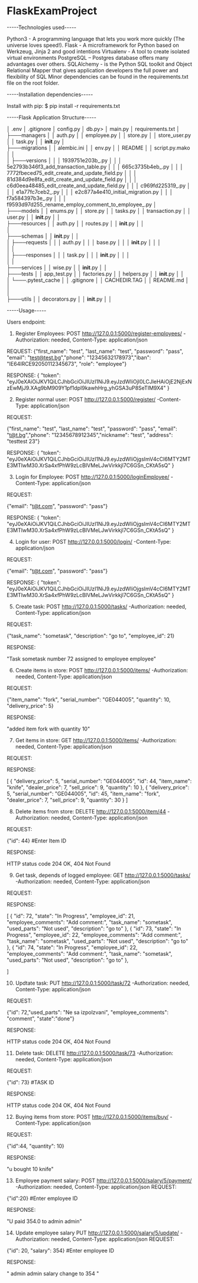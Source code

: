 # FlaskExamProject




-----Technologies used-----

Python3 - A programming language that lets you work more quickly (The universe loves speed!).
Flask - A microframework for Python based on Werkzeug, Jinja 2 and good intentions
Virtualenv - A tool to create isolated virtual environments
PostgreSQL – Postgres database offers many advantages over others.
SQLAlchemy - is the Python SQL toolkit and Object Relational Mapper that gives application developers the full power and flexibility of SQL
Minor dependencies can be found in the requirements.txt file on the root folder.


-----Installation dependencies-----

Install with pip:
$ pip install -r requirements.txt

-----Flask Application Structure-----


│   .env 
│   .gitignore 
│   config.py 
│   db.py>
│   main.py
│   requirements.txt
│       
├───managers
│   │   auth.py
│   │   employee.py
│   │   store.py
│   │   store_user.py
│   │   task.py
│   │   __init__.py
│           
├───migrations
│   │   alembic.ini
│   │   env.py
│   │   README
│   │   script.py.mako
│   │   
│   ├───versions
│   │   │   1939751e203b_.py
│   │   │   5e2793b346f3_add_transaction_table.py
│   │   │   665c3735b4eb_.py
│   │   │   7772fbeced75_edit_create_and_update_field.py
│   │   │   81d384d9e8fa_edit_create_and_update_field.py
│   │   │   c6d0eea48485_edit_create_and_update_field.py
│   │   │   c969fd225319_.py
│   │   │   e1a77fc7ceb2_.py
│   │   │   e2c877a4e410_initial_migration.py
│   │   │   f7a584397b3e_.py
│   │   │   f9593d97d255_rename_employ_comment_to_employee_.py
│           
├───models
│   │   enums.py
│   │   store.py
│   │   tasks.py
│   │   transaction.py
│   │   user.py
│   │   __init__.py
│   │   
├───resources
│   │   auth.py
│   │   routes.py
│   │   __init__.py
│   │   
│           
├───schemas
│   │   __init__.py
│   │   
│   ├───requests
│   │   │   auth.py
│   │   │   base.py
│   │   │   __init__.py
│   │   │   
│   │           
│   ├───responses
│   │   │   task.py
│   │   │   __init__.py
│   │   │   
│   │           
├───services
│   │   wise.py
│   │   __init__.py
│   │   
├───tests
│   │   app_test.py
│   │   factories.py
│   │   helpers.py
│   │   __init__.py
│   │   
│   └───.pytest_cache
│       │   .gitignore
│       │   CACHEDIR.TAG
│       │   README.md
│       │   
│                   
├───utils
│   │   decorators.py
│   │   __init__.py
│   │   


-----Usage-----

Users endpoint:

1. Register Employees: POST http://127.0.0.1:5000/register-employees/    -Authorization: needed, Content-Type: application/json

REQUEST:
{"first_name": "test", "last_name": "test", "password": "pass", "email": "test@test.bg","phone": "12345632178973","iban": "IE64IRCE92050112345673", "role": "employee"}

RESPONSE:
{
    "token": "eyJ0eXAiOiJKV1QiLCJhbGciOiJIUzI1NiJ9.eyJzdWIiOjI0LCJleHAiOjE2NjExNzEwMjJ9.XAg9bM909Y1pf1dpI9kawhHrg_yhGSA3uP8SeTIM9X4"
}

2. Register normal user: POST http://127.0.0.1:5000/register/    -Content-Type: application/json

REQUEST:

{"first_name": "test", "last_name": "test", "password": "pass", "email": "t@t.bg","phone": "12345678912345","nickname": "test",
"address": "testtest 23"}

RESPONSE:
{
    "token": "eyJ0eXAiOiJKV1QiLCJhbGciOiJIUzI1NiJ9.eyJzdWIiOjgsImV4cCI6MTY2MTE3MTIwM30.XrSa4xfPhW9zLcBIVMeLJwVirkkjl7C6GSn_CKtA5sQ"
}

3. Login for Employee: POST http://127.0.0.1:5000/loginEmployee/  -Content-Type: application/json

REQUEST:

{"email": "t@t.com", "password": "pass"}

RESPONSE:
{
    "token": "eyJ0eXAiOiJKV1QiLCJhbGciOiJIUzI1NiJ9.eyJzdWIiOjgsImV4cCI6MTY2MTE3MTIwM30.XrSa4xfPhW9zLcBIVMeLJwVirkkjl7C6GSn_CKtA5sQ"
}

4. Login for user: POST http://127.0.0.1:5000/login/  -Content-Type: application/json

REQUEST:

{"email": "t@t.com", "password": "pass"}

RESPONSE:
{
    "token": "eyJ0eXAiOiJKV1QiLCJhbGciOiJIUzI1NiJ9.eyJzdWIiOjgsImV4cCI6MTY2MTE3MTIwM30.XrSa4xfPhW9zLcBIVMeLJwVirkkjl7C6GSn_CKtA5sQ"
}

5. Create task: POST http://127.0.0.1:5000/tasks/   -Authorization: needed, Content-Type: application/json

REQUEST:

{"task_name": "sometask", "description": "go to", "employee_id": 21}

RESPONSE:

"Task sometask number 72 assigned to employee employee"

6. Create items in store: POST http://127.0.0.1:5000/items/   -Authorization: needed, Content-Type: application/json

REQUEST:

{"item_name": "fork", "serial_number": "GE044005", "quantity": 10, "delivery_price": 5}

RESPONSE:

"added item fork with quantity 10"

7. Get items in store: GET http://127.0.0.1:5000/items/ -Authorization: needed, Content-Type: application/json

REQUEST:



RESPONSE:

[
    {
        "delivery_price": 5,
        "serial_number": "GE044005",
        "id": 44,
        "item_name": "knife",
        "dealer_price": 7,
        "sell_price": 9,
        "quantity": 10
    },
    {
        "delivery_price": 5,
        "serial_number": "GE044005",
        "id": 45,
        "item_name": "fork",
        "dealer_price": 7,
        "sell_price": 9,
        "quantity": 30
    }
]

8. Delete items from store: DELETE http://127.0.0.1:5000/item/44 -Authorization: needed, Content-Type: application/json

REQUEST:

{"id": 44}   #Enter Item ID

RESPONSE:

HTTP status code 204 OK, 404 Not Found

9. Get task, depends of logged employee: GET http://127.0.0.1:5000/tasks/ -Authorization: needed, Content-Type: application/json

REQUEST:



RESPONSE:

[
    {
        "id": 72,
        "state": "In Progress",
        "employee_id": 21,
        "employee_comments": "Add comment:",
        "task_name": "sometask",
        "used_parts": "Not used",
        "description": "go to"
    },
    {
        "id": 73,
        "state": "In Progress",
        "employee_id": 22,
        "employee_comments": "Add comment:",
        "task_name": "sometask",
        "used_parts": "Not used",
        "description": "go to"
    },
    {
        "id": 74,
        "state": "In Progress",
        "employee_id": 22,
        "employee_comments": "Add comment:",
        "task_name": "sometask",
        "used_parts": "Not used",
        "description": "go to"
    },

]


10. Updtate task: PUT http://127.0.0.1:5000/task/72  -Authorization: needed, Content-Type: application/json

REQUEST:

{"id": 72,"used_parts": "Ne sa izpolzvani", "employee_comments": "comment", "state":"done"}

RESPONSE:

HTTP status code 204 OK, 404 Not Found

11. Delete task: DELETE http://127.0.0.1:5000/task/73 -Authorization: needed, Content-Type: application/json

REQUEST:

{"id": 73}  #TASK ID

RESPONSE:

HTTP status code 204 OK, 404 Not Found

12. Buying items from store: POST http://127.0.0.1:5000/items/buy/ -Content-Type: application/json

REQUEST:

{"id":44, "quantity": 10}

RESPONSE:

"u bought 10 knife"

13. Employee payment salary:  POST http://127.0.0.1:5000/salary/5/payment/ -Authorization: needed, Content-Type: application/json
REQUEST:

{"id":20} #Enter employee ID

RESPONSE:

"U paid 354.0 to admin admin"

14. Update employee salary PUT http://127.0.0.1:5000/salary/5/update/ -Authorization: needed, Content-Type: application/json
REQUEST:

{"id": 20, "salary": 354}   #Enter employee ID

RESPONSE:

" admin admin salary change to 354 "

